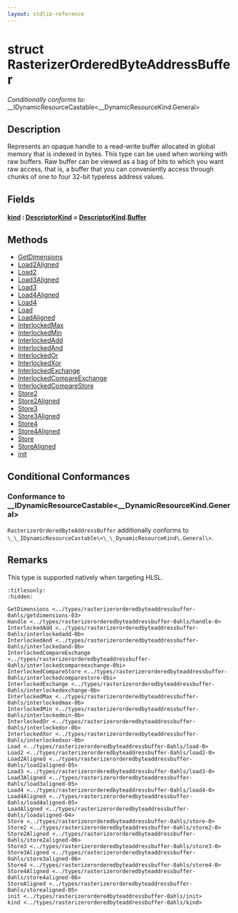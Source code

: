 ```yaml
---
layout: stdlib-reference
---
```


# struct RasterizerOrderedByteAddressBuffer

*Conditionally conforms to:* \_\_IDynamicResourceCastable\<\_\_DynamicResourceKind\.General\>

## Description

Represents an opaque handle to a read-write buffer allocated in global memory that is indexed in bytes.
This type can be used when working with raw buffers. Raw buffer can be viewed as a bag of bits to
which you want raw access, that is, a buffer that you can conveniently access through chunks of one to
four 32-bit typeless address values.

## Fields

####  <a id="decl-kind"></a>[kind](kind.md) : [DescriptorKind](../descriptorkind-0a/index.md) = [DescriptorKind](../descriptorkind-0a/index.md)\.[Buffer](../descriptorkind-0a/index.md#decl-Buffer)

## Methods

* [GetDimensions](getdimensions-03.md)
* [Load2Aligned](load2aligned-05.md)
* [Load2](load2-0.md)
* [Load3Aligned](load3aligned-05.md)
* [Load3](load3-0.md)
* [Load4Aligned](load4aligned-05.md)
* [Load4](load4-0.md)
* [Load](load-0.md)
* [LoadAligned](loadaligned-04.md)
* [InterlockedMax](interlockedmax-0b.md)
* [InterlockedMin](interlockedmin-0b.md)
* [InterlockedAdd](interlockedadd-0b.md)
* [InterlockedAnd](interlockedand-0b.md)
* [InterlockedOr](interlockedor-0b.md)
* [InterlockedXor](interlockedxor-0b.md)
* [InterlockedExchange](interlockedexchange-0b.md)
* [InterlockedCompareExchange](interlockedcompareexchange-0bi.md)
* [InterlockedCompareStore](interlockedcomparestore-0bi.md)
* [Store2](store2-0.md)
* [Store2Aligned](store2aligned-06.md)
* [Store3](store3-0.md)
* [Store3Aligned](store3aligned-06.md)
* [Store4](store4-0.md)
* [Store4Aligned](store4aligned-06.md)
* [Store](store-0.md)
* [StoreAligned](storealigned-05.md)
* [init](init.md)

## Conditional Conformances

### Conformance to \_\_IDynamicResourceCastable\<\_\_DynamicResourceKind\.General\>
`RasterizerOrderedByteAddressBuffer` additionally conforms to `\_\_IDynamicResourceCastable\<\_\_DynamicResourceKind\.General\>`.
## Remarks


This type is supported natively when targeting HLSL.



```{toctree}
:titlesonly:
:hidden:

GetDimensions <../types/rasterizerorderedbyteaddressbuffer-0ahls/getdimensions-03>
Handle <../types/rasterizerorderedbyteaddressbuffer-0ahls/handle-0>
InterlockedAdd <../types/rasterizerorderedbyteaddressbuffer-0ahls/interlockedadd-0b>
InterlockedAnd <../types/rasterizerorderedbyteaddressbuffer-0ahls/interlockedand-0b>
InterlockedCompareExchange <../types/rasterizerorderedbyteaddressbuffer-0ahls/interlockedcompareexchange-0bi>
InterlockedCompareStore <../types/rasterizerorderedbyteaddressbuffer-0ahls/interlockedcomparestore-0bi>
InterlockedExchange <../types/rasterizerorderedbyteaddressbuffer-0ahls/interlockedexchange-0b>
InterlockedMax <../types/rasterizerorderedbyteaddressbuffer-0ahls/interlockedmax-0b>
InterlockedMin <../types/rasterizerorderedbyteaddressbuffer-0ahls/interlockedmin-0b>
InterlockedOr <../types/rasterizerorderedbyteaddressbuffer-0ahls/interlockedor-0b>
InterlockedXor <../types/rasterizerorderedbyteaddressbuffer-0ahls/interlockedxor-0b>
Load <../types/rasterizerorderedbyteaddressbuffer-0ahls/load-0>
Load2 <../types/rasterizerorderedbyteaddressbuffer-0ahls/load2-0>
Load2Aligned <../types/rasterizerorderedbyteaddressbuffer-0ahls/load2aligned-05>
Load3 <../types/rasterizerorderedbyteaddressbuffer-0ahls/load3-0>
Load3Aligned <../types/rasterizerorderedbyteaddressbuffer-0ahls/load3aligned-05>
Load4 <../types/rasterizerorderedbyteaddressbuffer-0ahls/load4-0>
Load4Aligned <../types/rasterizerorderedbyteaddressbuffer-0ahls/load4aligned-05>
LoadAligned <../types/rasterizerorderedbyteaddressbuffer-0ahls/loadaligned-04>
Store <../types/rasterizerorderedbyteaddressbuffer-0ahls/store-0>
Store2 <../types/rasterizerorderedbyteaddressbuffer-0ahls/store2-0>
Store2Aligned <../types/rasterizerorderedbyteaddressbuffer-0ahls/store2aligned-06>
Store3 <../types/rasterizerorderedbyteaddressbuffer-0ahls/store3-0>
Store3Aligned <../types/rasterizerorderedbyteaddressbuffer-0ahls/store3aligned-06>
Store4 <../types/rasterizerorderedbyteaddressbuffer-0ahls/store4-0>
Store4Aligned <../types/rasterizerorderedbyteaddressbuffer-0ahls/store4aligned-06>
StoreAligned <../types/rasterizerorderedbyteaddressbuffer-0ahls/storealigned-05>
init <../types/rasterizerorderedbyteaddressbuffer-0ahls/init>
kind <../types/rasterizerorderedbyteaddressbuffer-0ahls/kind>
```

<script>
// Fix .md links to .html when on ReadTheDocs
if (window.location.hostname.includes('readthedocs') || 
    window.location.hostname.includes('rtfd.io')) {
  document.addEventListener('DOMContentLoaded', function() {
    const links = document.querySelectorAll('a');
    links.forEach(link => {
      if (link.getAttribute('href') && link.getAttribute('href').endsWith('.md')) {
        link.href = link.href.replace(/\.md($|#|\?)/, '.html$1');
      }
    });
  });
}
</script>

